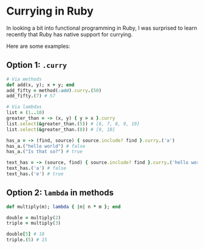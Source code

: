 # Currying in Ruby

In looking a bit into functional programming in Ruby, I was surprised to learn recently that Ruby has native support for currying.

Here are some examples:

## Option 1: `.curry`

```rb
# Via methods
def add(x, y); x + y; end
add_fifty = method(:add).curry.(50)
add_fifty.(7) # 57
```

```rb
# Via lambdas
list = (1..10)
greater_than = -> (x, y) { y > x }.curry
list.select(&greater_than.(5)) # [6, 7, 8, 9, 10]
list.select(&greater_than.(8)) # [9, 10]

has_a = -> (find, source) { source.include? find }.curry.('a')
has_a.("hello world") # false
has_a.("Is that so?") # true

text_has = -> (source, find) { source.include? find }.curry.('hello world')
text_has.('a') # false
text_has.('e') # true
```

## Option 2: `lambda` in methods

```rb
def multiply(m); lambda { |n| n * m }; end

double = multiply(2)
triple = multiply(3)

double[5] # 10
triple.(5) # 15
```

